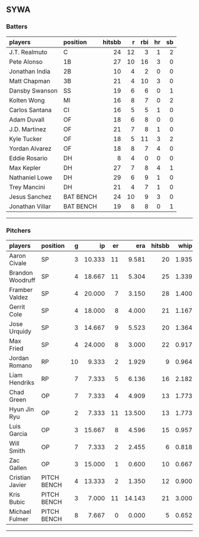 ## SYWA

### Batters

 |players         |position  | hitsbb|  r| rbi| hr| sb| 
|:---------------|:---------|------:|--:|---:|--:|--:| 
|J.T. Realmuto   |C         |     24| 12|   3|  1|  2| 
|Pete Alonso     |1B        |     27| 10|  16|  3|  0| 
|Jonathan India  |2B        |     10|  4|   2|  0|  0| 
|Matt Chapman    |3B        |     21|  4|  10|  3|  0| 
|Dansby Swanson  |SS        |     19|  6|   6|  0|  1| 
|Kolten Wong     |MI        |     16|  8|   7|  0|  2| 
|Carlos Santana  |CI        |     16|  5|   5|  1|  0| 
|Adam Duvall     |OF        |     18|  6|   8|  0|  0| 
|J.D. Martinez   |OF        |     21|  7|   8|  1|  0| 
|Kyle Tucker     |OF        |     18|  5|  11|  3|  2| 
|Yordan Alvarez  |OF        |     18|  8|   7|  4|  0| 
|Eddie Rosario   |DH        |      8|  4|   0|  0|  0| 
|Max Kepler      |DH        |     27|  7|   8|  4|  1| 
|Nathaniel Lowe  |DH        |     29|  6|   9|  1|  0| 
|Trey Mancini    |DH        |     21|  4|   7|  1|  0| 
|Jesus Sanchez   |BAT BENCH |     24| 10|   9|  3|  0| 
|Jonathan Villar |BAT BENCH |     19|  8|   8|  0|  1| 

* * *

### Pitchers

 
|players          |position    |  g|     ip| er|    era| hitsbb|  whip| so|  w| sv| 
|:----------------|:-----------|--:|------:|--:|------:|------:|-----:|--:|--:|--:| 
|Aaron Civale     |SP          |  3| 10.333| 11|  9.581|     20| 1.935| 11|  0|  0| 
|Brandon Woodruff |SP          |  4| 18.667| 11|  5.304|     25| 1.339| 19|  2|  0| 
|Framber Valdez   |SP          |  4| 20.000|  7|  3.150|     28| 1.400| 17|  1|  0| 
|Gerrit Cole      |SP          |  4| 18.000|  8|  4.000|     21| 1.167| 21|  1|  0| 
|Jose Urquidy     |SP          |  3| 14.667|  9|  5.523|     20| 1.364|  7|  1|  0| 
|Max Fried        |SP          |  4| 24.000|  8|  3.000|     22| 0.917| 21|  2|  0| 
|Jordan Romano    |RP          | 10|  9.333|  2|  1.929|      9| 0.964| 11|  1|  8| 
|Liam Hendriks    |RP          |  7|  7.333|  5|  6.136|     16| 2.182| 12|  0|  4| 
|Chad Green       |OP          |  7|  7.333|  4|  4.909|     13| 1.773|  5|  1|  0| 
|Hyun Jin Ryu     |OP          |  2|  7.333| 11| 13.500|     13| 1.773|  5|  0|  0| 
|Luis Garcia      |OP          |  3| 15.667|  8|  4.596|     15| 0.957| 14|  1|  0| 
|Will Smith       |OP          |  7|  7.333|  2|  2.455|      6| 0.818|  5|  0|  1| 
|Zac Gallen       |OP          |  3| 15.000|  1|  0.600|     10| 0.667| 14|  0|  0| 
|Cristian Javier  |PITCH BENCH |  4| 13.333|  2|  1.350|     12| 0.900| 16|  1|  0| 
|Kris Bubic       |PITCH BENCH |  3|  7.000| 11| 14.143|     21| 3.000|  5|  0|  0| 
|Michael Fulmer   |PITCH BENCH |  8|  7.667|  0|  0.000|      5| 0.652|  8|  1|  1| 


* * *


